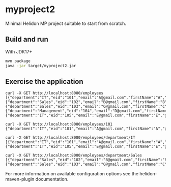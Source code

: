 # myproject2

Minimal Helidon MP project suitable to start from scratch.

## Build and run


With JDK17+
```bash
mvn package
java -jar target/myproject2.jar
```

## Exercise the application

```
curl -X GET http://localhost:8080/employees
[{"department":"IT","eid":"101","email":"A@gmail.com","firstName":"A","gender":"male","lastName":"A"},{"department":"Sales","eid":"102","email":"B@gmail.com","firstName":"B","gender":"male","lastName":"B"},{"department":"Sales","eid":"103","email":"C@gmail.com","firstName":"C","gender":"male","lastName":"C"},{"department":"Management","eid":"104","email":"D@gmail.com","firstName":"D","gender":"male","lastName":"D"},{"department":"IT","eid":"105","email":"E@gmail.com","firstName":"E","gender":"male","lastName":"E"}]

curl -X GET http://localhost:8080/employees/101
{"department":"IT","eid":"101","email":"A@gmail.com","firstName":"A","gender":"male","lastName":"A"}

curl -X GET http://localhost:8080/employees/department/IT
[{"department":"IT","eid":"101","email":"A@gmail.com","firstName":"A","gender":"male","lastName":"A"},{"department":"IT","eid":"105","email":"E@gmail.com","firstName":"E","gender":"male","lastName":"E"}]

curl -X GET http://localhost:8080/employees/department/Sales
[{"department":"Sales","eid":"102","email":"B@gmail.com","firstName":"B","gender":"male","lastName":"B"},{"department":"Sales","eid":"103","email":"C@gmail.com","firstName":"C","gender":"male","lastName":"C"}]
```

For more information on available configuration options see the helidon-maven-plugin documentation.
                                
